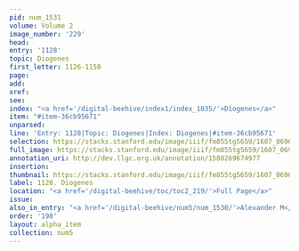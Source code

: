 ```yaml
---
pid: num_1531
volume: Volume 2
image_number: '229'
head:
entry: '1128'
topic: Diogenes
first_letter: 1126-1150
page:
add:
xref:
see:
index: "<a href='/digital-beehive/index1/index_1035/'>Diogenes</a>"
item: "#item-36cb95671"
unparsed:
line: 'Entry: 1128|Topic: Diogenes|Index: Diogenes|#item-36cb95671'
selection: https://stacks.stanford.edu/image/iiif/fm855tg5659/1607_0696/381,2701,2894,542/full/0/default.jpg
full_image: https://stacks.stanford.edu/image/iiif/fm855tg5659/1607_0696/full/full/0/default.jpg
annotation_uri: http://dev.llgc.org.uk/annotation/1588269674977
insertion:
thumbnail: https://stacks.stanford.edu/image/iiif/fm855tg5659/1607_0696/381,2701,600,180/250,/0/default.jpg
label: 1128. Diogenes
location: "<a href='/digital-beehive/toc/toc2_219/'>Full Page</a>"
issue:
also_in_entry: "<a href='/digital-beehive/num5/num_1530/'>Alexander M</a>"
order: '198'
layout: alpha_item
collection: num5
---
```

